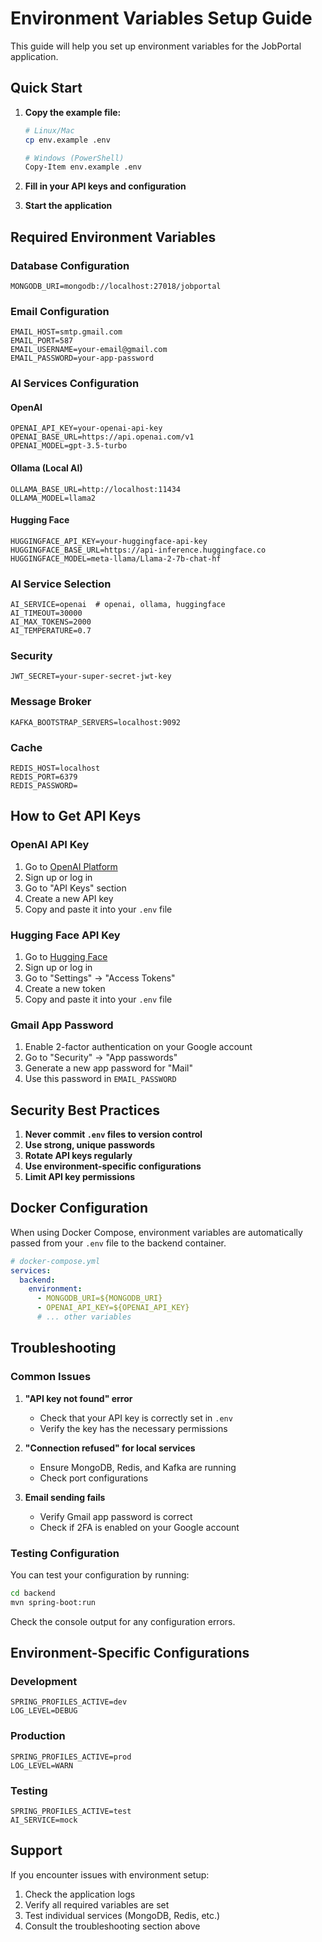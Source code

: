 # Environment Variables Setup Guide

This guide will help you set up environment variables for the JobPortal application.

## Quick Start

1. **Copy the example file:**
   ```bash
   # Linux/Mac
   cp env.example .env
   
   # Windows (PowerShell)
   Copy-Item env.example .env
   ```

2. **Fill in your API keys and configuration**
3. **Start the application**

## Required Environment Variables

### Database Configuration
```env
MONGODB_URI=mongodb://localhost:27018/jobportal
```

### Email Configuration
```env
EMAIL_HOST=smtp.gmail.com
EMAIL_PORT=587
EMAIL_USERNAME=your-email@gmail.com
EMAIL_PASSWORD=your-app-password
```

### AI Services Configuration

#### OpenAI
```env
OPENAI_API_KEY=your-openai-api-key
OPENAI_BASE_URL=https://api.openai.com/v1
OPENAI_MODEL=gpt-3.5-turbo
```

#### Ollama (Local AI)
```env
OLLAMA_BASE_URL=http://localhost:11434
OLLAMA_MODEL=llama2
```

#### Hugging Face
```env
HUGGINGFACE_API_KEY=your-huggingface-api-key
HUGGINGFACE_BASE_URL=https://api-inference.huggingface.co
HUGGINGFACE_MODEL=meta-llama/Llama-2-7b-chat-hf
```

### AI Service Selection
```env
AI_SERVICE=openai  # openai, ollama, huggingface
AI_TIMEOUT=30000
AI_MAX_TOKENS=2000
AI_TEMPERATURE=0.7
```

### Security
```env
JWT_SECRET=your-super-secret-jwt-key
```

### Message Broker
```env
KAFKA_BOOTSTRAP_SERVERS=localhost:9092
```

### Cache
```env
REDIS_HOST=localhost
REDIS_PORT=6379
REDIS_PASSWORD=
```

## How to Get API Keys

### OpenAI API Key
1. Go to [OpenAI Platform](https://platform.openai.com/)
2. Sign up or log in
3. Go to "API Keys" section
4. Create a new API key
5. Copy and paste it into your `.env` file

### Hugging Face API Key
1. Go to [Hugging Face](https://huggingface.co/)
2. Sign up or log in
3. Go to "Settings" → "Access Tokens"
4. Create a new token
5. Copy and paste it into your `.env` file

### Gmail App Password
1. Enable 2-factor authentication on your Google account
2. Go to "Security" → "App passwords"
3. Generate a new app password for "Mail"
4. Use this password in `EMAIL_PASSWORD`

## Security Best Practices

1. **Never commit `.env` files to version control**
2. **Use strong, unique passwords**
3. **Rotate API keys regularly**
4. **Use environment-specific configurations**
5. **Limit API key permissions**

## Docker Configuration

When using Docker Compose, environment variables are automatically passed from your `.env` file to the backend container.

```yaml
# docker-compose.yml
services:
  backend:
    environment:
      - MONGODB_URI=${MONGODB_URI}
      - OPENAI_API_KEY=${OPENAI_API_KEY}
      # ... other variables
```

## Troubleshooting

### Common Issues

1. **"API key not found" error**
   - Check that your API key is correctly set in `.env`
   - Verify the key has the necessary permissions

2. **"Connection refused" for local services**
   - Ensure MongoDB, Redis, and Kafka are running
   - Check port configurations

3. **Email sending fails**
   - Verify Gmail app password is correct
   - Check if 2FA is enabled on your Google account

### Testing Configuration

You can test your configuration by running:
```bash
cd backend
mvn spring-boot:run
```

Check the console output for any configuration errors.

## Environment-Specific Configurations

### Development
```env
SPRING_PROFILES_ACTIVE=dev
LOG_LEVEL=DEBUG
```

### Production
```env
SPRING_PROFILES_ACTIVE=prod
LOG_LEVEL=WARN
```

### Testing
```env
SPRING_PROFILES_ACTIVE=test
AI_SERVICE=mock
```

## Support

If you encounter issues with environment setup:
1. Check the application logs
2. Verify all required variables are set
3. Test individual services (MongoDB, Redis, etc.)
4. Consult the troubleshooting section above
